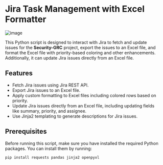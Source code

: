 # Jira Task Management with Excel Formatter
![image](https://github.com/user-attachments/assets/c5fb8b48-4b2f-4ed0-ae3d-8924d06d0df8)

This Python script is designed to interact with Jira to fetch and update issues for the **Security-GRC** project, export the issues to an Excel file, and format the Excel file with priority-based coloring and other enhancements. Additionally, it can update Jira issues directly from an Excel file.

## Features
- Fetch Jira issues using Jira REST API.
- Export Jira issues to an Excel file.
- Apply custom formatting to Excel files including colored rows based on priority.
- Update Jira issues directly from an Excel file, including updating fields like summary, priority, and assignee.
- Use Jinja2 templating to generate descriptions for Jira issues.

## Prerequisites

Before running this script, make sure you have installed the required Python packages. You can install them by running:

```bash
pip install requests pandas jinja2 openpyxl
```

